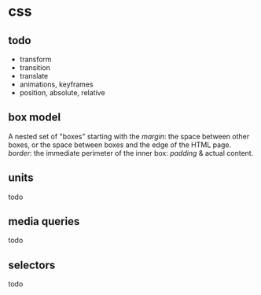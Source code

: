 # css

## todo

- transform
- transition
- translate
- animations, keyframes
- position, absolute, relative

## box model

A nested set of "boxes" starting with the _margin_: the space between other boxes, or the space between boxes and the edge of the HTML page. _border_: the immediate perimeter of the inner box: _padding_ & actual content.

## units

todo

## media queries

todo

## selectors

todo
